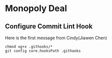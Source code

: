 # Monopoly Deal

## Configure Commit Lint Hook

Here is the first message from Cindy(Jiawen Chen)

```shell
chmod ug+x .githooks/*
git config core.hooksPath .githooks
```
